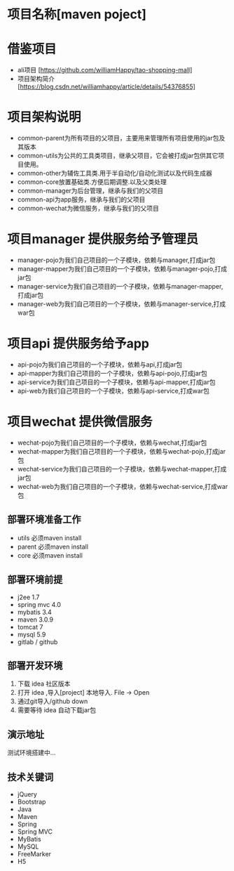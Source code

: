 # 项目名称[maven poject]

# 借鉴项目
* ali项目 [https://github.com/williamHappy/tao-shopping-mall]
* 项目架构简介 [https://blog.csdn.net/williamhappy/article/details/54376855]

# 项目架构说明
* common-parent为所有项目的父项目，主要用来管理所有项目使用的jar包及其版本
* common-utils为公共的工具类项目，继承父项目，它会被打成jar包供其它项目使用。
* common-other为辅佐工具类.用于半自动化/自动化测试以及代码生成器
* common-core放置基础类.方便后期调整.以及父类处理
* common-manager为后台管理，继承与我们的父项目
* common-api为app服务，继承与我们的父项目
* common-wechat为微信服务，继承与我们的父项目

# 项目manager 提供服务给予管理员
* manager-pojo为我们自己项目的一个子模块，依赖与manager,打成jar包 
* manager-mapper为我们自己项目的一个子模块，依赖与manager-pojo,打成jar包
* manager-service为我们自己项目的一个子模块，依赖与manager-mapper,打成jar包
* manager-web为我们自己项目的一个子模块，依赖与manager-service,打成war包

# 项目api 提供服务给予app
* api-pojo为我们自己项目的一个子模块，依赖与api,打成jar包 
* api-mapper为我们自己项目的一个子模块，依赖与api-pojo,打成jar包
* api-service为我们自己项目的一个子模块，依赖与api-mapper,打成jar包
* api-web为我们自己项目的一个子模块，依赖与api-service,打成war包

# 项目wechat 提供微信服务
* wechat-pojo为我们自己项目的一个子模块，依赖与wechat,打成jar包
* wechat-mapper为我们自己项目的一个子模块，依赖与wechat-pojo,打成jar包
* wechat-service为我们自己项目的一个子模块，依赖与wechat-mapper,打成jar包
* wechat-web为我们自己项目的一个子模块，依赖与wechat-service,打成war包

## 部署环境准备工作
* utils 必须maven install
* parent 必须maven install
* core 必须maven install

## 部署环境前提
* j2ee 1.7
* spring mvc 4.0
* mybatis 3.4
* maven 3.0.9
* tomcat 7
* mysql 5.9
* gitlab / github

## 部署开发环境
1. 下载 idea 社区版本
2. 打开 idea ,导入[project] 本地导入. File -> Open
4. 通过git导入/github down
5. 需要等待 idea 自动下载jar包

## 演示地址
测试环境搭建中...

## 技术关键词
* jQuery
* Bootstrap
* Java
* Maven
* Spring
* Spring MVC
* MyBatis
* MySQL
* FreeMarker
* H5